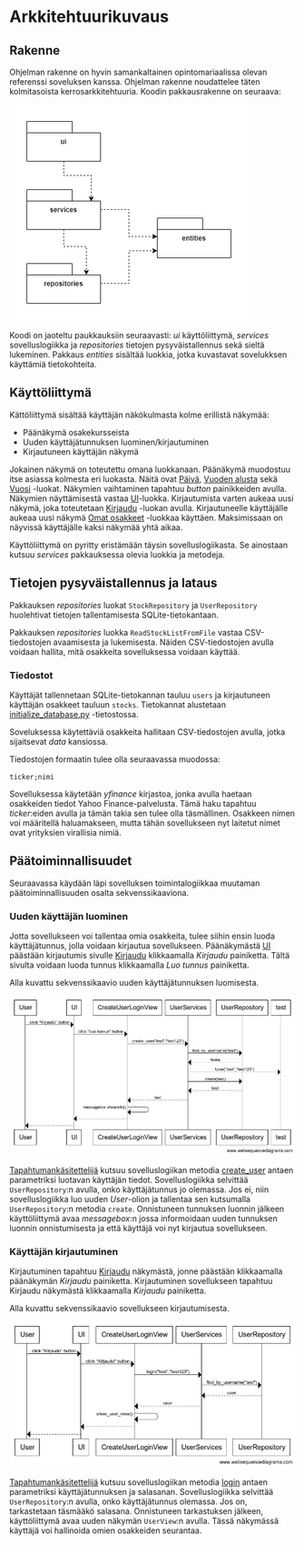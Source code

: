 # Arkkitehtuurikuvaus

## Rakenne

Ohjelman rakenne on hyvin samankaltainen opintomariaalissa olevan referenssi soveluksen kanssa. Ohjelman rakenne noudattelee täten kolmitasoista kerrosarkkitehtuuria. Koodin pakkausrakenne on seuraava:

![Pakkausrakenne](./kuvat/pakkausrakenne.jpg)

Koodi on jaoteltu paukkauksiin seuraavasti: _ui_ käyttöliittymä, _services_ sovelluslogiikka ja _repositories_ tietojen pysyväistallennus sekä sieltä lukeminen. Pakkaus _entities_ sisältää luokkia, jotka kuvastavat sovelukksen käyttämiä tietokohteita.

## Käyttöliittymä

Kättöliittymä sisältää käyttäjän näkökulmasta kolme erillistä näkymää:

- Päänäkymä osakekursseista
- Uuden käyttäjätunnuksen luominen/kirjautuminen
- Kirjautuneen käyttäjän näkymä

Jokainen näkymä on toteutettu omana luokkanaan. Päänäkymä muodostuu itse asiassa kolmesta eri luokasta. Näitä ovat [Päivä](../src/ui/day_view.py), [Vuoden alusta](../src/ui/ytd_view.py) sekä [Vuosi](../src/ui/year_view.py) -luokat. Näkymien vaihtaminen tapahtuu _button_ painikkeiden avulla. Näkymien näyttämisestä vastaa [UI](../src/ui/ui.py)-luokka. Kirjautumista varten aukeaa uusi näkymä, joka toteutetaan [Kirjaudu](../src/ui/create_user_login_view.py) -luokan avulla. Kirjautuneelle käyttäjälle aukeaa uusi näkymä [Omat osakkeet](../src/ui/user_view.py) -luokkaa käyttäen. Maksimissaan on näyvissä käyttäjälle kaksi näkymää yhtä aikaa.

Käyttöliittymä on pyritty eristämään täysin sovelluslogiikasta. Se ainostaan kutsuu _services_ pakkauksessa olevia luokkia ja metodeja.

## Tietojen pysyväistallennus ja lataus

Pakkauksen _repositories_ luokat `StockRepository` ja `UserRepository` huolehtivat tietojen tallentamisesta SQLite-tietokantaan.

Pakkauksen _repositories_ luokka `ReadStockListFromFile` vastaa CSV-tiedostojen avaamisesta ja lukemisesta. Näiden CSV-tiedostojen avulla voidaan hallita, mitä osakkeita sovelluksessa voidaan käyttää.

### Tiedostot

Käyttäjät tallennetaan SQLite-tietokannan tauluu `users` ja kirjautuneen käyttäjän osakkeet tauluun `stocks`. Tietokannat alustetaan [initialize_database.py](https://github.com/jarisokka/ot-harjoitustyo/blob/master/osakeseuranta/src/initialize_database.py) -tietostossa.

Soveluksessa käytettäviä osakkeita hallitaan CSV-tiedostojen avulla, jotka sijaitsevat _data_ kansiossa.

Tiedostojen formaatin tulee olla seuraavassa muodossa:
```
ticker;nimi
```
Sovelluksessa käytetään _yfinance_ kirjastoa, jonka avulla haetaan osakkeiden tiedot Yahoo Finance-palvelusta. Tämä haku tapahtuu _ticker_:eiden avulla ja tämän takia sen tulee olla täsmällinen. Osakkeen nimen voi määritellä haluamakseen, mutta tähän sovellukseen nyt laitetut nimet ovat yrityksien virallisia nimiä.

## Päätoiminnallisuudet

Seuraavassa käydään läpi sovelluksen toimintalogiikkaa muutaman päätoiminnallisuuden osalta sekvenssikaaviona.

### Uuden käyttäjän luominen

Jotta sovellukseen voi tallentaa omia osakkeita, tulee siihin ensin luoda käyttäjätunnus, jolla voidaan kirjautua sovellukseen. Päänäkymästä [UI](../src/ui/ui.py) päästään kirjautumis sivulle [Kirjaudu](../src/ui/create_user_login_view.py) klikkaamalla _Kirjaudu_ painiketta. Tältä sivulta voidaan luoda tunnus klikkaamalla _Luo tunnus_ painiketta.

Alla kuvattu sekvenssikaavio uuden käyttäjätunnuksen luomisesta. 

![](./kuvat/sekvenssi-uusitunnus.png)

[Tapahtumankäsitettelijä](https://github.com/jarisokka/ot-harjoitustyo/blob/master/osakeseuranta/src/ui/create_user_login_view.py#L19) kutsuu sovelluslogiikan metodia [create_user](https://github.com/jarisokka/ot-harjoitustyo/blob/master/osakeseuranta/src/services/user_services.py#L35) antaen parametriksi luotavan käyttäjän tiedot. Sovelluslogiikka selvittää `UserRepository`:n avulla, onko käyttäjätunnus jo olemassa. Jos ei, niin sovelluslogiikka luo uuden _User_-olion ja tallentaa sen kutsumalla `UserRepository`:n metodia `create`. Onnistuneen tunnuksen luonnin jälkeen käyttöliittymä avaa _messagebox_:n jossa informoidaan uuden tunnuksen luonnin onnistumisesta ja että käyttäjä voi nyt kirjautua sovellukseen.

### Käyttäjän kirjautuminen

Kirjautuminen tapahtuu [Kirjaudu](../src/ui/create_user_login_view.py) näkymästä, jonne päästään klikkaamalla päänäkymän _Kirjaudu_ painiketta. Kirjautuminen sovellukseen tapahtuu Kirjaudu näkymästä klikkaamalla _Kirjaudu_ painiketta.

Alla kuvattu sekvenssikaavio sovellukseen kirjautumisesta. 

![](./kuvat/sekvenssi-kirjautuminen.png)

[Tapahtumankäsitettelijä](https://github.com/jarisokka/ot-harjoitustyo/blob/master/osakeseuranta/src/ui/create_user_login_view.py#L19) kutsuu sovelluslogiikan metodia [login](https://github.com/jarisokka/ot-harjoitustyo/blob/master/osakeseuranta/src/services/user_services.py#L17) antaen parametriksi käyttäjätunnuksen ja salasanan. Sovelluslogiikka selvittää `UserRepository`:n avulla, onko käyttäjätunnus olemassa. Jos on, tarkastetaan täsmääkö salasana. Onnistuneen tarkastuksen jälkeen, käyttöliittymä avaa uuden näkymän `UserView`:n avulla. Tässä näkymässä käyttäjä voi hallinoida omien osakkeiden seurantaa. 



